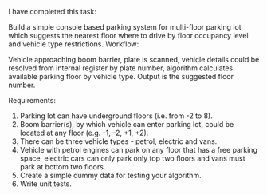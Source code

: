 I have completed this task:


Build a simple console based parking system for multi-floor parking lot which suggests the nearest floor where to drive by floor occupancy level and vehicle type restrictions.
Workflow:

Vehicle approaching boom barrier, plate is scanned, vehicle details could be resolved from internal register by plate number, algorithm calculates available parking floor by vehicle type. Output is the suggested floor number.

Requirements:

1) Parking lot can have underground floors (i.e. from -2 to 8).
2) Boom barrier(s), by which vehicle can enter parking lot, could be located at any floor (e.g. -1, -2, +1, +2).
3) There can be three vehicle types - petrol, electric and vans.
4) Vehicle with petrol engines can park on any floor that has a free parking space, electric cars can only park only top two floors and vans must park at bottom two floors.
5) Create a simple dummy data for testing your algorithm.
6) Write unit tests.
